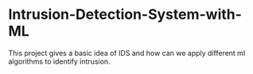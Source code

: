 # Intrusion-Detection-System-with-ML
This project gives a basic idea of IDS and how can we apply different ml algorithms to identify intrusion.
